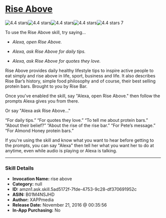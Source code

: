 # [Rise Above](http://alexa.amazon.com/#skills/amzn1.ask.skill.5ad5172f-7fde-4753-9c28-df370691952c)
![4.4 stars](../../images/ic_star_black_18dp_1x.png)![4.4 stars](../../images/ic_star_black_18dp_1x.png)![4.4 stars](../../images/ic_star_black_18dp_1x.png)![4.4 stars](../../images/ic_star_black_18dp_1x.png)![4.4 stars](../../images/ic_star_half_black_18dp_1x.png) 7

To use the Rise Above skill, try saying...

* *Alexa, open Rise Above.*

* *Alexa, ask Rise Above for daily tips.*

* *Alexa, ask Rise Above for quotes they love.*

Rise Above provides daily healthy lifestyle tips to inspire active people to eat simply and rise above in life, sport, business and life. It also describes Rise Bar’s history, simple food philosophy and of course, their best selling protein bars.  Brought to you by Rise Bar. 

Once you've enabled the skill, say "Alexa, open Rise Above." then follow the prompts Alexa gives you from there.  

Or say "Alexa ask Rise Above..."

“For daily tips.” 
“For quotes they love.” 
“To tell me about protein bars.”
“About their belief?”
“About the rise of the rise bar.”
“For Pete’s message.”
“For Almond Honey protein bars.”

If you're using the skill and know what you want to hear before getting to the prompts, you can say "Alexa" then tell her what you want her to do at anytime, even while audio is playing or Alexa is talking.

***

### Skill Details

* **Invocation Name:** rise above
* **Category:** null
* **ID:** amzn1.ask.skill.5ad5172f-7fde-4753-9c28-df370691952c
* **ASIN:** B01M4NSJHD
* **Author:** XAPPmedia
* **Release Date:** November 21, 2016 @ 00:35:56
* **In-App Purchasing:** No
